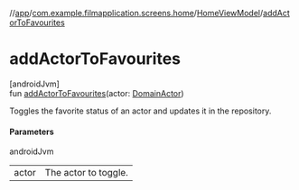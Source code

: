 //[app](../../../index.md)/[com.example.filmapplication.screens.home](../index.md)/[HomeViewModel](index.md)/[addActorToFavourites](add-actor-to-favourites.md)

# addActorToFavourites

[androidJvm]\
fun [addActorToFavourites](add-actor-to-favourites.md)(actor: [DomainActor](../../com.example.filmapplication.domain/-domain-actor/index.md))

Toggles the favorite status of an actor and updates it in the repository.

#### Parameters

androidJvm

| | |
|---|---|
| actor | The actor to toggle. |
